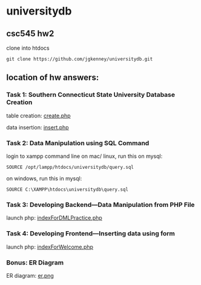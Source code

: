 # universitydb
## csc545 hw2 

clone into htdocs

    git clone https://github.com/jgkenney/universitydb.git

## location of hw answers:

### Task 1: Southern Connecticut State University Database Creation
table creation: [create.php](//localhost:8080/universitydb/create.php)

data insertion: [insert.php](//localhost:8080/universitydb/insert.php)



### Task 2: Data Manipulation using SQL Command
login to xampp command line
on mac/ linux, run this on mysql:

    SOURCE /opt/lampp/htdocs/universitydb/query.sql
    
on windows, run this in mysql:

    SOURCE C:\XAMPP\htdocs\universitydb\query.sql

### Task 3: Developing Backend—Data Manipulation from PHP File
launch php: [indexForDMLPractice.php](https://localhost:8080/universitydb/indexForDMLPractice.php)

### Task 4: Developing Frontend—Inserting data using form
launch php: [indexForWelcome.php](https://localhost:8080/universitydb/indexForWelcome.php)

### Bonus: ER Diagram
ER diagram: [er.png](https://github.com/jgkenney/universitydb/tree/master/er.png)

